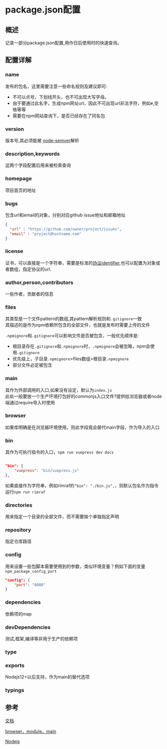 # package.json配置

## 概述

记录一部分package.json配置,用作日后使用时的快速查询。

## 配置详解

### name

发布的包名，这里需要注意一些命名规则及建议即可:
* 不可以点号，下划线开头，也不可出现大写字母。
* 由于要通过此名字，生成npm网址url，因此不可出现url非法字符，例如`#`,空格等等
* 需要在npm网站查询下，是否已经存在了同名包

### version

版本号,其必须能被 [node-semver](https://github.com/npm/node-semver)解析

### description,keywords

这两个字段配置后用来被检索查询

### homepage

项目首页的地址

### bugs

包含url和email的对象，分别对应github issue地址和邮箱地址

```json
{
  "url" : "https://github.com/owner/project/issues",
  "email" : "project@hostname.com"
}

```

### license

证书，可以直接是一个字符串，需要是标准的[协议identifier](https://spdx.org/licenses/),也可以配置为对象或者数组，指定协议的url.

### author,person,contributors

一些作者，贡献者的信息

### files

其类型是一个文件pattern的数组,其pattern解析规则和`.gitignore`一致  
其描述的是作为npm依赖所包含的全部文件，也就是发布时需要上传的文件  

`.npmignore`和`.gitignore`可以影响文件是否被包含，一般优先顺序是:
* 根目录存在`.gitignore`和`.npmignore`时，`.npmignore`会被忽略，npm会使用`.gitignore`
* 优先级上，子目录`.npmignore`>files数组>根目录`.npmignore`
* 部分文件必定被包含

### main


其作为外部调用的入口,如果没有设定，默认为`index.js`  
此处一般要放一个生产环境打包好的commonjs入口文件?提供给浏览器或者node端通过require导入时使用

### browser

如果库明确是在浏览器环境使用，则此字段竟会替代main字段，作为导入的入口  

### bin

其作为可执行指令的入口，`npm run vuepress dev docs`

```json

"bin": {
    "vuepress": "bin/vuepress.js"
},


```

如果直接作为字符串，例如rimraf的`"bin": "./bin.js",`，则默认包名作为指令运行`npm run rimraf`

### directories

用来指定一个目录的全部文件，而不需要挨个单独指定声明  

### repository

指定仓库路径

### config

用来设置一些包脚本需要使用到的参数，类似环境变量？例如下面的变量`npm_package_config_port`

```json
"config": {
    "port": "8080"
}
```

### dependencies

依赖项的map

### devDependencies

测试,框架,编译等非用于生产的依赖项

### type

### exports

Nodejs12+以后支持，作为main的替代选项

### typings

## 参考

[文档](https://docs.npmjs.com/cli/v8/configuring-npm/package-json#homepage)

[browser，module，main](https://github.com/SunshowerC/blog/issues/8)


[Nodejs](https://nodejs.org/api/packages.html#packages_exports)
